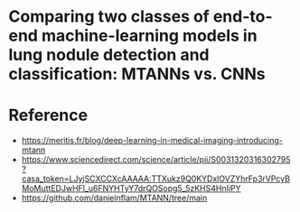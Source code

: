 # Comparing two classes of end-to-end machine-learning models in lung nodule detection and classification: MTANNs vs. CNNs

# Reference
- https://meritis.fr/blog/deep-learning-in-medical-imaging-introducing-mtann
- https://www.sciencedirect.com/science/article/pii/S0031320316302795?casa_token=LJyjSCXCCXcAAAAA:TTXukz9Q0KYDxlOVZYhrFp3rVPcyBMoMuttEDJwHFl_u6FNYHTyY7drQOSopg5_5zKHS4HnIjPY
- https://github.com/danielnflam/MTANN/tree/main
